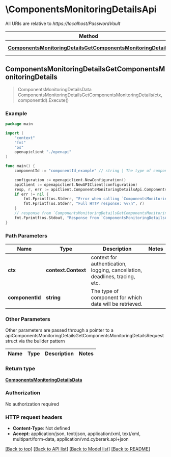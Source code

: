 # \ComponentsMonitoringDetailsApi

All URIs are relative to *https://localhost/PasswordVault*

Method | HTTP request | Description
------------- | ------------- | -------------
[**ComponentsMonitoringDetailsGetComponentsMonitoringDetails**](ComponentsMonitoringDetailsApi.md#ComponentsMonitoringDetailsGetComponentsMonitoringDetails) | **Get** /api/ComponentsMonitoringDetails/{componentId} | 



## ComponentsMonitoringDetailsGetComponentsMonitoringDetails

> ComponentsMonitoringDetailsData ComponentsMonitoringDetailsGetComponentsMonitoringDetails(ctx, componentId).Execute()





### Example

```go
package main

import (
    "context"
    "fmt"
    "os"
    openapiclient "./openapi"
)

func main() {
    componentId := "componentId_example" // string | The type of component for which data will be retrieved.

    configuration := openapiclient.NewConfiguration()
    apiClient := openapiclient.NewAPIClient(configuration)
    resp, r, err := apiClient.ComponentsMonitoringDetailsApi.ComponentsMonitoringDetailsGetComponentsMonitoringDetails(context.Background(), componentId).Execute()
    if err != nil {
        fmt.Fprintf(os.Stderr, "Error when calling `ComponentsMonitoringDetailsApi.ComponentsMonitoringDetailsGetComponentsMonitoringDetails``: %v\n", err)
        fmt.Fprintf(os.Stderr, "Full HTTP response: %v\n", r)
    }
    // response from `ComponentsMonitoringDetailsGetComponentsMonitoringDetails`: ComponentsMonitoringDetailsData
    fmt.Fprintf(os.Stdout, "Response from `ComponentsMonitoringDetailsApi.ComponentsMonitoringDetailsGetComponentsMonitoringDetails`: %v\n", resp)
}
```

### Path Parameters


Name | Type | Description  | Notes
------------- | ------------- | ------------- | -------------
**ctx** | **context.Context** | context for authentication, logging, cancellation, deadlines, tracing, etc.
**componentId** | **string** | The type of component for which data will be retrieved. | 

### Other Parameters

Other parameters are passed through a pointer to a apiComponentsMonitoringDetailsGetComponentsMonitoringDetailsRequest struct via the builder pattern


Name | Type | Description  | Notes
------------- | ------------- | ------------- | -------------


### Return type

[**ComponentsMonitoringDetailsData**](ComponentsMonitoringDetailsData.md)

### Authorization

No authorization required

### HTTP request headers

- **Content-Type**: Not defined
- **Accept**: application/json, text/json, application/xml, text/xml, multipart/form-data, application/vnd.cyberark.api+json

[[Back to top]](#) [[Back to API list]](../README.md#documentation-for-api-endpoints)
[[Back to Model list]](../README.md#documentation-for-models)
[[Back to README]](../README.md)

